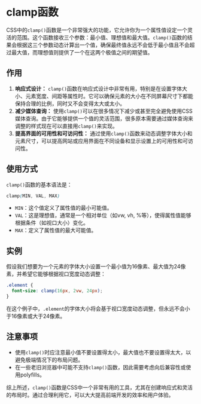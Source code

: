 # clamp函数

CSS中的`clamp()`函数是一个非常强大的功能，它允许你为一个属性值设定一个灵活的范围。这个函数接收三个参数：最小值、理想值和最大值。`clamp()`函数的结果会根据这三个参数动态计算出一个值，确保最终值永远不会低于最小值且不会超过最大值，而理想值则提供了一个在这两个极值之间的期望值。

## 作用

1. **响应式设计：** `clamp()`函数在响应式设计中非常有用，特别是在设置字体大小、元素宽度、间距等属性时。它可以确保元素的大小在不同屏幕尺寸下都能保持合理的比例，同时又不会变得太大或太小。
2. **减少媒体查询：** 使用`clamp()`可以在很多情况下减少或甚至完全避免使用CSS媒体查询。由于它能够提供一个值的灵活范围，很多原本需要通过媒体查询来调整的样式现在可以直接用`clamp()`来实现。
3. **提高界面的可用性和可访问性：** 通过使用`clamp()`函数来动态调整字体大小和元素尺寸，可以提高网站或应用界面在不同设备和显示设置上的可用性和可访问性。

## 使用方式

`clamp()`函数的基本语法是：

```css
clamp(MIN, VAL, MAX)
```

- `MIN`：这个值定义了属性值的最小可能值。
- `VAL`：这是理想值，通常是一个相对单位（如vw, vh, %等），使得属性值能够根据条件（如视口大小）变化。
- `MAX`：定义了属性值的最大可能值。

## 实例

假设我们想要为一个元素的字体大小设置一个最小值为16像素、最大值为24像素，并希望它能够根据视口宽度动态调整：

```css
.element {
  font-size: clamp(16px, 2vw, 24px);
}
```

在这个例子中，`.element`的字体大小将会基于视口宽度动态调整，但永远不会小于16像素或大于24像素。

## 注意事项

- 使用`clamp()`时应注意最小值不要设置得太小，最大值也不要设置得太大，以避免极端情况下的布局问题。
- 在一些老旧浏览器中可能不支持`clamp()`函数，因此需要考虑向后兼容性或使用polyfills。

综上所述，`clamp()`函数是CSS中一个非常有用的工具，尤其在创建响应式和灵活的布局时。通过合理利用它，可以大大提高前端开发的效率和用户体验。
